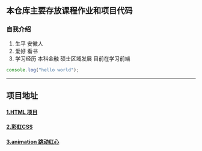 ## 本仓库主要存放课程作业和项目代码

### 自我介绍

1. 生平 安徽人
2. 爱好 看书
3. 学习经历 本科金融 硕士区域发展 目前在学习前端

```javascript
console.log("hello world");
```
---
## 项目地址

#### [1.HTML 项目](http://blog.liuyangtech.com/blog-test/html-demo-task-12/index.html)
#### [2.彩虹CSS](http://blog.liuyangtech.com/blog-test/task-13-rainbow/index.html)
#### [3.animation 跳动红心](http://blog.liuyangtech.com/blog-test/task-17-animation-heart/index.html)
